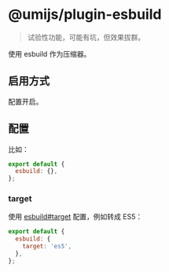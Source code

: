 # @umijs/plugin-esbuild

> 试验性功能，可能有坑，但效果拔群。

使用 esbuild 作为压缩器。

## 启用方式

配置开启。

## 配置

比如：

```js
export default {
  esbuild: {},
};
```

### target

使用 [esbuild#target](https://esbuild.github.io/api/#target) 配置，例如转成 ES5：

```js
export default {
  esbuild: {
    target: 'es5',
  },
};
```
